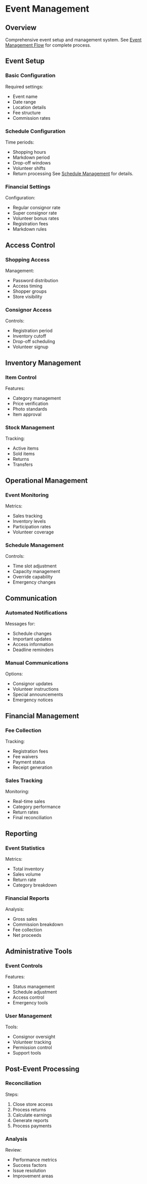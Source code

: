# Event Management

## Overview
Comprehensive event setup and management system. See [Event Management Flow](../../diagrams/event-management-flow.mmd) for complete process.

## Event Setup

### Basic Configuration
Required settings:
- Event name
- Date range
- Location details
- Fee structure
- Commission rates

### Schedule Configuration
Time periods:
- Shopping hours
- Markdown period
- Drop-off windows
- Volunteer shifts
- Return processing
See [Schedule Management](../../diagrams/schedule-management.mmd) for details.

### Financial Settings
Configuration:
- Regular consignor rate
- Super consignor rate
- Volunteer bonus rates
- Registration fees
- Markdown rules

## Access Control

### Shopping Access
Management:
- Password distribution
- Access timing
- Shopper groups
- Store visibility

### Consignor Access
Controls:
- Registration period
- Inventory cutoff
- Drop-off scheduling
- Volunteer signup

## Inventory Management

### Item Control
Features:
- Category management
- Price verification
- Photo standards
- Item approval

### Stock Management
Tracking:
- Active items
- Sold items
- Returns
- Transfers

## Operational Management

### Event Monitoring
Metrics:
- Sales tracking
- Inventory levels
- Participation rates
- Volunteer coverage

### Schedule Management
Controls:
- Time slot adjustment
- Capacity management
- Override capability
- Emergency changes

## Communication

### Automated Notifications
Messages for:
- Schedule changes
- Important updates
- Access information
- Deadline reminders

### Manual Communications
Options:
- Consignor updates
- Volunteer instructions
- Special announcements
- Emergency notices

## Financial Management

### Fee Collection
Tracking:
- Registration fees
- Fee waivers
- Payment status
- Receipt generation

### Sales Tracking
Monitoring:
- Real-time sales
- Category performance
- Return rates
- Final reconciliation

## Reporting

### Event Statistics
Metrics:
- Total inventory
- Sales volume
- Return rate
- Category breakdown

### Financial Reports
Analysis:
- Gross sales
- Commission breakdown
- Fee collection
- Net proceeds

## Administrative Tools

### Event Controls
Features:
- Status management
- Schedule adjustment
- Access control
- Emergency tools

### User Management
Tools:
- Consignor oversight
- Volunteer tracking
- Permission control
- Support tools

## Post-Event Processing

### Reconciliation
Steps:
1. Close store access
2. Process returns
3. Calculate earnings
4. Generate reports
5. Process payments

### Analysis
Review:
- Performance metrics
- Success factors
- Issue resolution
- Improvement areas
